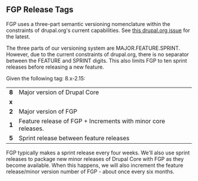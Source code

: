 ## FGP Release Tags

FGP uses a three-part semantic versioning nomenclature within the
constraints of drupal.org's current capabilities. See
[this drupal.org issue](https://www.drupal.org/node/1612910) for the latest.

The three parts of our versioning system are MAJOR.FEATURE.SPRINT. However, due
to the current constraints of drupal.org, there is no separator between the
FEATURE and SPRINT digits. This also limits FGP to ten sprint releases
before releasing a new feature.

Given the following tag: 8.x-2.15:

|       |                              |
|-------|------------------------------|
| __8__ | Major version of Drupal Core |
| __x__ |  |
| __2__ | Major version of FGP |
| __1__ | Feature release of FGP + Increments with minor core releases. |
| __5__ | Sprint release between feature releases |

FGP typically makes a sprint release every four weeks. We'll also use
sprint releases to package new minor releases of Drupal Core with FGP as
they become available. When this happens, we will also increment the feature
release/minor version number of FGP - about once every six months.

<!-- Links Referenced -->

[lightning]:                  https://github.com/acquia/lightning
[wxt-project]:                https://github.com/drupalwxt/wxt-project

